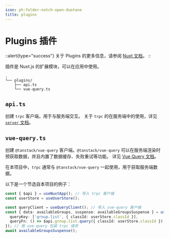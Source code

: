 ```yaml
---
icon: ph:folder-notch-open-duotone
title: plugins
---
```


# Plugins 插件

::alert{type="success"}
关于 Plugins 的更多信息，请参阅 [Nuxt 文档](https://nuxt.com/docs/guide/directory-structure/plugins)。
::

插件是 Nuxt.js 的扩展模块，可以在应用中使用。

```
.
└── plugins/
    ├── api.ts
    └── vue-query.ts
```

## `api.ts`

创建 `trpc` 客户端，用于与服务端交互。
关于 `trpc` 的在服务端中的使用，详见 [`server` 文档](./server/trpc)。

## `vue-query.ts`

创建 `@tanstack/vue-query` 客户端。`@tanstack/vue-query` 可以在服务端渲染时预获取数据，并且内置了数据缓存、失败重试等功能。
详见 [Vue Query 文档](https://tanstack.com/query/latest/docs/framework/vue/overview)。

在本项目中，`trpc` 通常与 `@tanstack/vue-query` 一起使用，用于获取服务端数据。

以下是一个节选自本项目的例子：

```typescript [~/components/group/SelectGroup.vue]
const { $api } = useNuxtApp(); // 导入 trpc 客户端
const userStore = useUserStore();

const queryClient = useQueryClient(); // 导入 vue-query 客户端
const { data: availableGroups, suspense: availableGroupsSuspense } = useQuery({
  queryKey: ['group.list', { classId: userStore.classId }],
  queryFn: () => $api.group.list.query({ classId: userStore.classId }),
}); // 用 vue-query 包装 trpc 请求
await availableGroupsSuspense();
```
